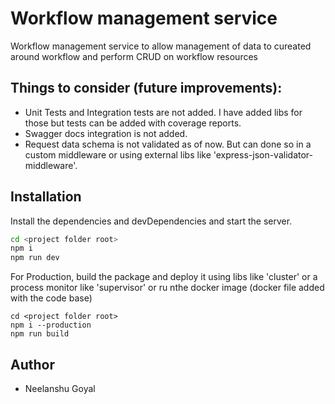# Workflow management service
Workflow management service to allow management of data to cureated around workflow and perform CRUD on workflow resources

## Things to consider (future improvements):
- Unit Tests and Integration tests are not added. I have added libs for those but tests can be added with coverage reports.
- Swagger docs integration is not added. 
- Request data schema is not validated as of now. But can done so in a custom middleware or using external libs like 'express-json-validator-middleware'.

## Installation
Install the dependencies and devDependencies and start the server.
```sh
cd <project folder root>
npm i
npm run dev
```
For Production, build the package and deploy it using libs like 'cluster' or a process monitor like 'supervisor' or ru nthe docker image (docker file added with the code base)
```
cd <project folder root>
npm i --production
npm run build
```

## Author
- Neelanshu Goyal

